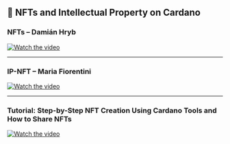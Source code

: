 ## 🎨 NFTs and Intellectual Property on Cardano

### NFTs – Damián Hryb  
[![Watch the video](https://img.youtube.com/vi/DvHsvBBHaEM/0.jpg)](https://youtu.be/DvHsvBBHaEM)

---

### IP-NFT – Maria Fiorentini  
[![Watch the video](https://img.youtube.com/vi/vNc1oNrg7ew/0.jpg)](https://youtu.be/vNc1oNrg7ew)


---

### Tutorial: Step-by-Step NFT Creation Using Cardano Tools and How to Share NFTs  
[![Watch the video](https://img.youtube.com/vi/G2UTJILCzBg/0.jpg)](https://youtu.be/G2UTJILCzBg)


